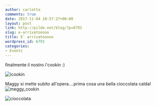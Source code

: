 ```yaml
---
author: carlotta
comments: true
date: 2017-11-04 10:57:27+00:00
layout: post
link: http://pilde.net/blog/?p=6791
slug: e-arrivatooooo
title: E' arrivatooooo
wordpress_id: 6791
categories:
- Eventi
---
```


finalmente il nostro i'cookin :)




![icookin]({{baseurl}}/uploads/2017/12/icookin.png)




Maggy si mette subito all'opera....prima cosa una bella cioccolata calda!![meggy_cookin]({{baseurl}}/uploads/2017/12/meggy_cookin.png)


 ![cioccolata]({{baseurl}}/uploads/2017/12/cioccolata.png)



